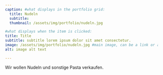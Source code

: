 ```yaml
---
caption: #what displays in the portfolio grid:
  title: Nudeln
  subtitle:
  thumbnail: /assets/img/portfolio/nudeln.jpg

#what displays when the item is clicked:
title: Title
subtitle: subtitle lorem ipsum dolor sit amet consectetur.
image: /assets/img/portfolio/nudeln.jpg #main image, can be a link or a file in assets/img/portfolio
alt: image alt text

---
```

Wir wollen Nudeln und sonstige Pasta verkaufen.
